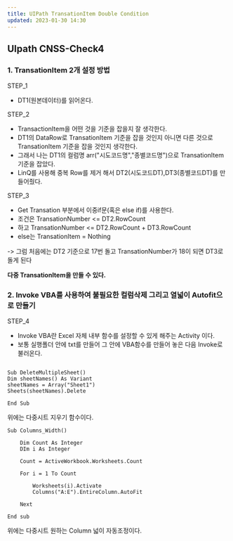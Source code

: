 ```yaml
---
title: UIPath TransationItem Double Condition
updated: 2023-01-30 14:30
---
```


## UIpath CNSS-Check4

### 1. TransationItem 2개 설정 방법

STEP_1
- DT1(원본데이터)를 읽어온다.

STEP_2
- TransactionItem을 어떤 것을 기준을 잡을지 잘 생각한다.<br>
- DT1의 DataRow로 TransationItem 기준을 잡을 것인지 아니면 다른 것으로 TransationItem 기준을 잡을 것인지 생각한다.<br>
- 그래서 나는 DT1의 컬럼명 arr("시도코드명","종별코드명")으로 TransationItem 기준을 잡았다.<br>
- LinQ를 사용해 중복 Row를 제거 해서 DT2(시도코드DT),DT3(종별코드DT)를 만들어줬다.<br>

STEP_3
- Get Transation 부분에서 이중if문(혹은 else if)를 사용한다.<br>
- 조건은 TransationNumber <= DT2.RowCount<br>
- 하고 TransationNumber <= DT2.RowCount + DT3.RowCount<br>
- else는 TransationItem = Nothing<br>

-> 그럼 처음에는 DT2 기준으로 17번 돌고 TransationNumber가 18이 되면 DT3로 돌게 된다

<b>다중 TransationItem을 만들 수 있다.</b>

### 2. Invoke VBA를 사용하여 불필요한 컬럼삭제 그리고 열넓이 Autofit으로 만들기

STEP_4
- Invoke VBA란 Excel 자체 내부 함수를 설정할 수 있게 해주는 Activity 이다. <br>
- 보통 실행폴더 안에 txt를 만들어 그 안에 VBA함수를 만들어 놓은 다음 Invoke로 불러온다.<br>

```VB

Sub DeleteMultipleSheet()
Dim sheetNames() As Variant
sheetNames = Array("Sheet1")
Sheets(sheetNames).Delete

End Sub

```

위에는 다중시트 지우기 함수이다.

```VB
Sub Columns_Width()

	Dim Count As Integer
	DIm i As Integer

	Count = ActiveWorkbook.Worksheets.Count

	For i = 1 To Count

		Worksheets(i).Activate
		Columns("A:E").EntireColumn.AutoFit

	Next

End sub
```

위에는 다중시트 원하는 Column 넓이 자동조정이다.
